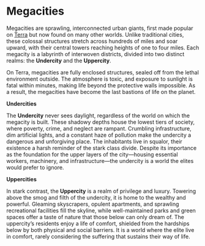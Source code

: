 # Megacities

Megacities are sprawling, interconnected urban giants, first made popular on [Terra](🌎Terra.md) but now found on many other worlds. Unlike traditional cities, these colossal structures stretch across hundreds of miles and soar upward, with their central towers reaching heights of one to four miles. Each megacity is a labyrinth of interwoven districts, divided into two distinct realms: the **Undercity** and the **Uppercity**.

On Terra, megacities are fully enclosed structures, sealed off from the lethal environment outside. The atmosphere is toxic, and exposure to sunlight is fatal within minutes, making life beyond the protective walls impossible. As a result, the megacities have become the last bastions of life on the planet.

**Undercities**

The **Undercity** never sees daylight, regardless of the world on which the megacity is built. These shadowy depths house the lowest tiers of society, where poverty, crime, and neglect are rampant. Crumbling infrastructure, dim artificial lights, and a constant haze of pollution make the undercity a dangerous and unforgiving place. The inhabitants live in squalor, their existence a harsh reminder of the stark class divide. Despite its importance as the foundation for the upper layers of the city—housing essential workers, machinery, and infrastructure—the undercity is a world the elites would prefer to ignore.

**Uppercities**

In stark contrast, the **Uppercity** is a realm of privilege and luxury. Towering above the smog and filth of the undercity, it is home to the wealthy and powerful. Gleaming skyscrapers, opulent apartments, and sprawling recreational facilities fill the skyline, while well-maintained parks and green spaces offer a taste of nature that those below can only dream of. The uppercity’s residents enjoy a life of comfort, shielded from the hardships below by both physical and social barriers. It is a world where the elite live in comfort, rarely considering the suffering that sustains their way of life.